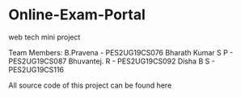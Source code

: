 # Online-Exam-Portal
web tech mini project

Team Members:
                  B.Pravena          -  PES2UG19CS076
                  Bharath Kumar S P  -  PES2UG19CS087
                  Bhuvantej. R       -  PES2UG19CS092
                  Disha B S          -  PES2UG19CS116


All source code of this project can be found here
